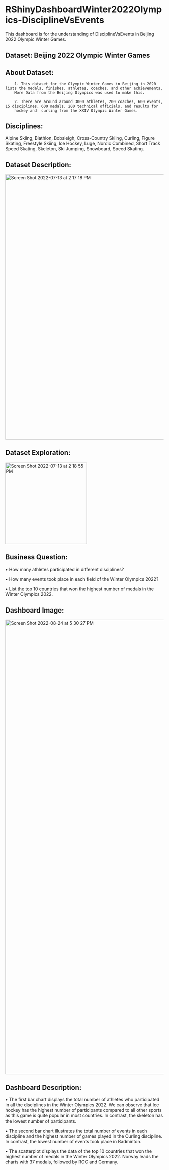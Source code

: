 # RShinyDashboardWinter2022Olympics-DisciplineVsEvents

This dashboard is for the understanding of DisciplineVsEvents in Beijing 2022 Olympic Winter Games.

## Dataset: Beijing 2022 Olympic Winter Games 

## About Dataset:

        1. This dataset for the Olympic Winter Games in Beijing in 2020 lists the medals, finishes, athletes, coaches, and other achievements. 
        More Data from the Beijing Olympics was used to make this.
      
        2. There are around around 3000 athletes, 200 coaches, 600 events, 15 disciplines, 600 medals, 200 technical officials, and results for 
        hockey and  curling from the XXIV Olympic Winter Games.
  
## Disciplines: 

Alpine Skiing, Biathlon, Bobsleigh, Cross-Country Skiing, Curling, Figure Skating, Freestyle Skiing, Ice Hockey, Luge, Nordic Combined, 
Short Track Speed Skating, Skeleton, Ski Jumping, Snowboard, Speed Skating.

## Dataset Description: 

<img width="841" alt="Screen Shot 2022-07-13 at 2 17 18 PM" src="https://user-images.githubusercontent.com/52540495/178803303-a94a84d6-38e5-43b7-ad2b-646c2e659cae.png">

## Dataset Exploration:

<img width="259" alt="Screen Shot 2022-07-13 at 2 18 55 PM" src="https://user-images.githubusercontent.com/52540495/178803465-d7cc5855-79d0-4442-aeb7-bc2a31be435a.png">

## Business Question: 

•	How many athletes participated in different disciplines?

•	How many events took place in each field of the Winter Olympics 2022?

•	List the top 10 countries that won the highest number of medals in the Winter Olympics 2022.

## Dashboard Image:

<img width="1440" alt="Screen Shot 2022-08-24 at 5 30 27 PM" src="https://user-images.githubusercontent.com/52540495/186528659-4c0c0ad4-b918-401b-a7f1-0d5c52b8dda2.png">

## Dashboard Description:

•	The first bar chart displays the total number of athletes who participated in all the disciplines in the Winter Olympics 2022. We can observe that Ice hockey has the highest number of participants compared to all other sports as this game is quite popular in most countries. In contrast, the skeleton has the lowest number of participants.

•	The second bar chart illustrates the total number of events in each discipline and the highest number of games played in the Curling discipline. In contrast, the lowest number of events took place in Badminton.

•	The scatterplot displays the data of the top 10 countries that won the highest number of medals in the Winter Olympics 2022. Norway leads the charts with 37 medals, followed by ROC and Germany.
